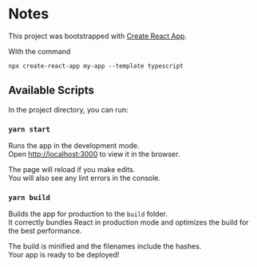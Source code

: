 # Notes

This project was bootstrapped with [Create React App](https://github.com/facebook/create-react-app).

With the command
```
npx create-react-app my-app --template typescript

```


## Available Scripts

In the project directory, you can run:

### `yarn start`

Runs the app in the development mode.<br />
Open [http://localhost:3000](http://localhost:8000) to view it in the browser.

The page will reload if you make edits.<br />
You will also see any lint errors in the console.


### `yarn build`

Builds the app for production to the `build` folder.<br />
It correctly bundles React in production mode and optimizes the build for the best performance.

The build is minified and the filenames include the hashes.<br />
Your app is ready to be deployed!

